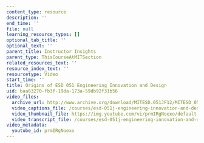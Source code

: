 ```yaml
---
content_type: resource
description: ''
end_time: ''
file: null
learning_resource_types: []
optional_tab_title: ''
optional_text: ''
parent_title: Instructor Insights
parent_type: ThisCourseAtMITSection
related_resources_text: ''
resource_index_text: ''
resourcetype: Video
start_time: ''
title: Origins of ESD 051 Engineering Innovation and Design
uid: baa63270-fb3f-19da-173a-59db92f31b56
video_files:
  archive_url: http://www.archive.org/download/MITESD.051JF12/MITESD_051JF12_video01_origins_of_ESD-051_300k.mp4
  video_captions_file: /courses/esd-051j-engineering-innovation-and-design-fall-2012/47060f3707645cdc957a455f81cb51dd_prmIRgNoexo.vtt
  video_thumbnail_file: https://img.youtube.com/vi/prmIRgNoexo/default.jpg
  video_transcript_file: /courses/esd-051j-engineering-innovation-and-design-fall-2012/1aa6ff2d295d8f2d1beed4452c0892f8_prmIRgNoexo.pdf
video_metadata:
  youtube_id: prmIRgNoexo
---
```

